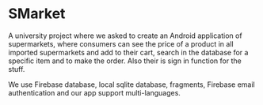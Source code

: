 # SMarket
A university project where we asked to create an Android application of supermarkets, 
where consumers can see the price of a product in all imported supermarkets and add to their cart,
search in the database for a specific item and to make the order. Also their is sign in function for the stuff.

We use Firebase database, local sqlite database, fragments, Firebase email authentication and our app support multi-languages.
